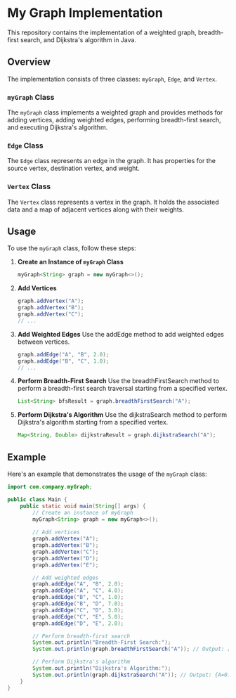 # My Graph Implementation

This repository contains the implementation of a weighted graph, breadth-first search, and Dijkstra's algorithm in Java.

## Overview

The implementation consists of three classes: `myGraph`, `Edge`, and `Vertex`.

### `myGraph` Class
The `myGraph` class implements a weighted graph and provides methods for adding vertices, adding weighted edges, performing breadth-first search, and executing Dijkstra's algorithm.

### `Edge` Class
The `Edge` class represents an edge in the graph. It has properties for the source vertex, destination vertex, and weight.

### `Vertex` Class
The `Vertex` class represents a vertex in the graph. It holds the associated data and a map of adjacent vertices along with their weights.

## Usage

To use the `myGraph` class, follow these steps:

1. **Create an Instance of `myGraph` Class**

   ```java
   myGraph<String> graph = new myGraph<>();

2. **Add Vertices**
   ```java
   graph.addVertex("A");
   graph.addVertex("B");
   graph.addVertex("C");
   // ...
   
3. **Add Weighted Edges**
Use the addEdge method to add weighted edges between vertices.
   ```java 
   graph.addEdge("A", "B", 2.0);
   graph.addEdge("B", "C", 1.0);
   // ...

4. **Perform Breadth-First Search**
Use the breadthFirstSearch method to perform a breadth-first search traversal starting from a specified vertex.
   ```java
   List<String> bfsResult = graph.breadthFirstSearch("A");

5. **Perform Dijkstra's Algorithm** 
Use the dijkstraSearch method to perform Dijkstra's algorithm starting from a specified vertex.
   ```java
   Map<String, Double> dijkstraResult = graph.dijkstraSearch("A");

## Example

Here's an example that demonstrates the usage of the `myGraph` class:

```java
import com.company.myGraph;

public class Main {
    public static void main(String[] args) {
        // Create an instance of myGraph
        myGraph<String> graph = new myGraph<>();
        
        // Add vertices
        graph.addVertex("A");
        graph.addVertex("B");
        graph.addVertex("C");
        graph.addVertex("D");
        graph.addVertex("E");

        // Add weighted edges
        graph.addEdge("A", "B", 2.0);
        graph.addEdge("A", "C", 4.0);
        graph.addEdge("B", "C", 1.0);
        graph.addEdge("B", "D", 7.0);
        graph.addEdge("C", "D", 3.0);
        graph.addEdge("C", "E", 5.0);
        graph.addEdge("D", "E", 2.0);

        // Perform breadth-first search
        System.out.println("Breadth-First Search:");
        System.out.println(graph.breadthFirstSearch("A")); // Output: [A, B, C, D, E]

        // Perform Dijkstra's algorithm
        System.out.println("Dijkstra's Algorithm:");
        System.out.println(graph.dijkstraSearch("A")); // Output: {A=0.0, B=2.0, C=3.0, D=6.0, E=8.0}
    }
}








